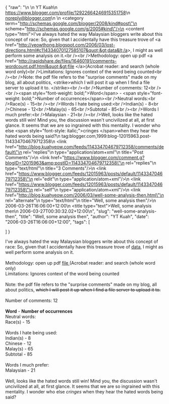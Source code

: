 {
  "raw": "<entry>\n  <author>\n    <name>YT Kuah</name>\n    <uri>https://www.blogger.com/profile/12922664246915351758</uri>\n    <email>noreply@blogger.com</email>\n  </author>\n  <category term=\"http://schemas.google.com/blogger/2008/kind#post\"\n    scheme=\"http://schemas.google.com/g/2005#kind\"/>\n  <content type=\"html\">I've always hated the way Malaysian bloggers write about this concept of race: So, given that I accidentally have this treasure trove of &lt;a href=&quot;http://yeowthong.blogspot.com/2006/03/lost-directions.html#c114334070127585107&quot;&gt;data&lt;/a&gt;, I might as well perform some analysis on it.&lt;br /&gt;&lt;br /&gt;Methodology: open up pdf &lt;a href=&quot;http://rapidshare.de/files/16460191/comments-wordcount.pdf.html&quot;&gt;file &lt;/a&gt;(Acrobat reader: and search (whole word only)&lt;br /&gt;Limitations: Ignores context of the word being counted&lt;br /&gt;&lt;br /&gt;Note: the pdf file refers to the &quot;surprise comments&quot; made on my blog, all about politics, &lt;strike&gt;which I will post it up when I find a file server to upload it to. &lt;/strike&gt;&lt;br /&gt;&lt;br /&gt;Number of comments: 12&lt;br /&gt;&lt;br /&gt;&lt;span style=&quot;font-weight: bold;&quot;&gt;Word&lt;/span&gt; - &lt;span style=&quot;font-weight: bold;&quot;&gt;Number of occurrences&lt;/span&gt;&lt;br /&gt;Neutral words:&lt;br /&gt;Race(s) - 15&lt;br /&gt;&lt;br /&gt;Words I hate being used:&lt;br /&gt;Indian(s) - 8&lt;br /&gt;Chinese - 12&lt;br /&gt;Malay(s) - 65&lt;br /&gt;Subtotal - 85&lt;br /&gt;&lt;br /&gt;Words I much prefer:&lt;br /&gt;Malaysian - 21&lt;br /&gt;&lt;br /&gt;Well, looks like the hated words still win! Mind you, the discussion wasn't uncivilized at all, at first glance. It seems that we are so ingrained with this mentality. I wonder who else &lt;span style=&quot;font-style: italic;&quot;&gt;cringes &lt;/span&gt;when they hear the hated words being said?</content>\n  <id>tag:blogger.com,1999:blog-12015963.post-114334704679712358</id>\n  <link href=\"http://blog.kuahyeow.com/feeds/114334704679712358/comments/default\"\n    rel=\"replies\"\n    type=\"application/atom+xml\"\n    title=\"Post Comments\"/>\n  <link href=\"https://www.blogger.com/comment.g?blogID=12015963&amp;postID=114334704679712358\"\n    rel=\"replies\"\n    type=\"text/html\"\n    title=\"3 Comments\"/>\n  <link href=\"https://www.blogger.com/feeds/12015963/posts/default/114334704679712358\"\n    rel=\"edit\"\n    type=\"application/atom+xml\"/>\n  <link href=\"https://www.blogger.com/feeds/12015963/posts/default/114334704679712358\"\n    rel=\"self\"\n    type=\"application/atom+xml\"/>\n  <link href=\"http://blog.kuahyeow.com/2006/03/well-some-analysis-then.html\"\n    rel=\"alternate\"\n    type=\"text/html\"\n    title=\"Well, some analysis then\"/>\n  <published>2006-03-26T16:06:00+12:00</published>\n  <title type=\"text\">Well, some analysis then</title>\n  <updated>2006-03-27T00:30:32.02+12:00</updated>\n</entry>",
  "slug": "well-some-analysis-then",
  "title": "Well, some analysis then",
  "author": "YT Kuah",
  "date": "2006-03-26T16:06:00+12:00",
  "tags": [

  ]
}

I've always hated the way Malaysian bloggers write about this concept of race: So, given that I accidentally have this treasure trove of <a href="http://yeowthong.blogspot.com/2006/03/lost-directions.html#c114334070127585107">data</a>, I might as well perform some analysis on it.<br /><br />Methodology: open up pdf <a href="http://rapidshare.de/files/16460191/comments-wordcount.pdf.html">file </a>(Acrobat reader: and search (whole word only)<br />Limitations: Ignores context of the word being counted<br /><br />Note: the pdf file refers to the "surprise comments" made on my blog, all about politics, <strike>which I will post it up when I find a file server to upload it to. </strike><br /><br />Number of comments: 12<br /><br /><span style="font-weight: bold;">Word</span> - <span style="font-weight: bold;">Number of occurrences</span><br />Neutral words:<br />Race(s) - 15<br /><br />Words I hate being used:<br />Indian(s) - 8<br />Chinese - 12<br />Malay(s) - 65<br />Subtotal - 85<br /><br />Words I much prefer:<br />Malaysian - 21<br /><br />Well, looks like the hated words still win! Mind you, the discussion wasn't uncivilized at all, at first glance. It seems that we are so ingrained with this mentality. I wonder who else <span style="font-style: italic;">cringes </span>when they hear the hated words being said?